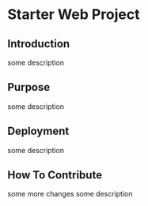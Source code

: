 # Starter Web Project

## Introduction
some description
## Purpose
some description
## Deployment
some description
## How To Contribute
some more changes
some description